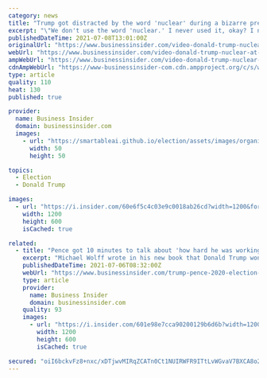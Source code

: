 ```yaml
---
category: news
title: "Trump got distracted by the word 'nuclear' during a bizarre press conference about his latest lawsuit"
excerpt: "\"We don't use the word 'nuclear.' I never used it, okay? I never used it ... That's called disinformation,\" he said."
publishedDateTime: 2021-07-08T13:01:00Z
originalUrl: "https://www.businessinsider.com/video-donald-trump-nuclear-at-press-conference-2021-7"
webUrl: "https://www.businessinsider.com/video-donald-trump-nuclear-at-press-conference-2021-7"
ampWebUrl: "https://www.businessinsider.com/video-donald-trump-nuclear-at-press-conference-2021-7?amp"
cdnAmpWebUrl: "https://www-businessinsider-com.cdn.ampproject.org/c/s/www.businessinsider.com/video-donald-trump-nuclear-at-press-conference-2021-7?amp"
type: article
quality: 110
heat: 130
published: true

provider:
  name: Business Insider
  domain: businessinsider.com
  images:
    - url: "https://smartableai.github.io/election/assets/images/organizations/businessinsider.com-50x50.jpg"
      width: 50
      height: 50

topics:
  - Election
  - Donald Trump

images:
  - url: "https://i.insider.com/60e6f5c4c03e9c0018ab26cd?width=1200&format=jpeg"
    width: 1200
    height: 600
    isCached: true

related:
  - title: "Pence got 10 minutes to talk about 'how hard he was working' during weekly lunches before Trump turned on the TV and began complaining, book says"
    excerpt: "Michael Wolff wrote in his new book that Donald Trump wondered how Mike Pence \"could be such a 'stiff' and a 'square.'\""
    publishedDateTime: 2021-07-06T08:32:00Z
    webUrl: "https://www.businessinsider.com/trump-pence-2020-election-insurrection-capitol-2021-7"
    type: article
    provider:
      name: Business Insider
      domain: businessinsider.com
    quality: 93
    images:
      - url: "https://i.insider.com/601e98e7cca90200129b6d6b?width=1200&format=jpeg"
        width: 1200
        height: 600
        isCached: true

secured: "oiI6bckvFz8+nxc/xDTjwvMIRqZCATn0Ct1NUIRWFR9ITtLvWGvaV7BXCA8o2gLDKt86NCHqDdEM2bzD1oV4Nic5jOE3Kou0Jal1H+8/TfeJgrrFWFnglJK+e9aAcOOF+RzKXZA/nq3j/BOD9mM/VVNl0X3pEdLWTqdxl3c6QkJQDPdi30dkSKV5OM2GFntWCYLn6dawDZ2Uy6CAKDq65l5fC4UIKh3/gH41AWwDJbzDqsNwRkZ4CT3YBTnPDjNG//pMd/nHZg0JWg0DvayTJHujI+6Dc2lQDqWNpzHrQlXfyuoLiPxh1Ay+8fZf1r/3Tw/eT7HiX1PTimjCOcm7hhqxDCnoGAH5280+uSDq9yg=;WxqjPy2opudcEW9Drf2lWw=="
---
```


